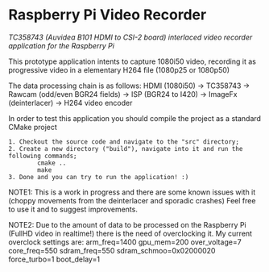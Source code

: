 # Raspberry Pi Video Recorder
*TC358743 (Auvidea B101 HDMI to CSI-2 board) interlaced video recorder application for the Raspberry Pi*

This prototype application intents to capture 1080i50 video, recording it as progressive video in a elementary H264 file (1080p25 or 1080p50)

The data processing chain is as follows:
	HDMI (1080i50) -> TC358743 -> Rawcam (odd/even BGR24 fields) -> ISP (BGR24 to I420) -> ImageFx (deinterlacer) -> H264 video encoder
	
In order to test this application you should compile the project as a standard CMake project

	1. Checkout the source code and navigate to the "src" directory;
	2. Create a new directory ("build"), navigate into it and run the following commands;
			cmake ..
			make
	3. Done and you can try to run the application! :)
	
NOTE1: This is a work in progress and there are some known issues with it (choppy movements from the deinterlacer and sporadic crashes)
      Feel free to use it and to suggest improvements.
      
      
NOTE2: Due to the amount of data to be processed on the Raspberry Pi (FullHD video in realtime!) there is the need of overclocking it.
       My current overclock settings are:
   			arm_freq=1400
			gpu_mem=200
			over_voltage=7
			core_freq=550
			sdram_freq=550
			sdram_schmoo=0x02000020
			force_turbo=1
			boot_delay=1
